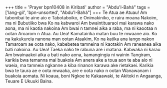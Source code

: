 +++
title = 'Prayer bpn10408 in Kiribati'
author = "Abdu'l-Bahá"
tags = ['lang-gil', 'bpn-unsorted', "Abdu'l-Bahá"]
+++
Te Atua ae Atuau! Am tabonibai te aine aio e Tabotaboiko, e Onimakiniko, e raira moana Nakoim, ma ni Bubutiiko bwa Ko na kabwaroi Am bwaintituaraoi mai karawa nako aona, ma ni kaotia nakoina Am bwai n tamnei aika a raba, ma ni kaootaa n ootan Aroarom n Atua.
Au Uea! Kamatairika matan buu te mwaane aio. Ko na kakukureia nanona man ootan Ataakim, Ko na katika ana iango nakon Tamaroam ae oota nako, kabebetea tamneina ni kaotakin Am raneanea aika bati nakoina.
Au Uea! Taeka nako te rabuna are i matana. Kabwaka ni karau Am bwainaakoi aika a bati nako aona, kamangingia ni wainin Tangiram, karikia bwa temanna mai buakoia Am anera ake a toua aon te aba aio ni waeia, ma tamneia ngkanne a kiba rinanon karawa ake rietakaei. Karikia bwa te taura ae e oota mwaaka, are e oota nako n ootan  Wanawanam i buakoia aomata. 
Ni koaua, boni Ngkoe te Kakaawaki, te Akitoki n Angaanga, Teuare E Ukuuki Baina.
